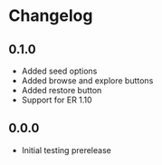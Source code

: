 # Changelog

## 0.1.0

- Added seed options
- Added browse and explore buttons
- Added restore button
- Support for ER 1.10

## 0.0.0

- Initial testing prerelease
